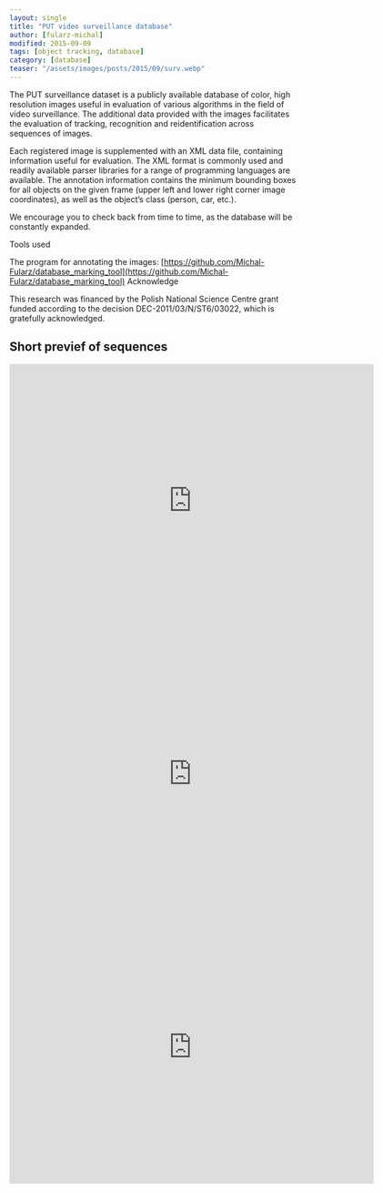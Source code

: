 ```yaml
---
layout: single
title: "PUT video surveillance database"
author: [fularz-michal]
modified: 2015-09-09
tags: [object tracking, database]
category: [database]
teaser: "/assets/images/posts/2015/09/surv.webp"
---
```



The PUT surveillance dataset is a publicly available database of color, high resolution images useful in evaluation of various algorithms in the field of video surveillance. The additional data provided with the images facilitates the evaluation of tracking, recognition and reidentification across sequences of images.

Each registered image is supplemented with an XML data file, containing information useful for evaluation. The XML format is commonly used and readily available parser libraries for a range of programming languages are available. The annotation information contains the minimum bounding boxes for all objects on the given frame (upper left and lower right corner image coordinates), as well as the object’s class (person, car, etc.).

We encourage you to check back from time to time, as the database will be constantly expanded.

Tools used

The program for annotating the images:
[https://github.com/Michal-Fularz/database_marking_tool](https://github.com/Michal-Fularz/database_marking_tool)
Acknowledge

This research was financed by the Polish National Science Centre grant funded according to the decision DEC-2011/03/N/ST6/03022, which is gratefully acknowledged.

## Short previef of sequences

<iframe width="640" height="480" src="https://www.youtube.com/embed/EDPqR0y2wts" title="YouTube video player" frameborder="0" allow="accelerometer; autoplay; clipboard-write; encrypted-media; gyroscope; picture-in-picture" allowfullscreen></iframe><BR>

<iframe width="640" height="480" src="https://www.youtube.com/embed/0dm4wUGbF2Q" title="YouTube video player" frameborder="0" allow="accelerometer; autoplay; clipboard-write; encrypted-media; gyroscope; picture-in-picture" allowfullscreen></iframe><BR>

<iframe width="640" height="480" src="https://www.youtube.com/embed/EDPqR0y2wts" title="YouTube video player" frameborder="0" allow="accelerometer; autoplay; clipboard-write; encrypted-media; gyroscope; picture-in-picture" allowfullscreen></iframe>  
